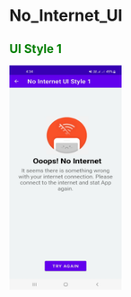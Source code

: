 # No_Internet_UI

<h2 style="color: green;">UI Style 1</h2>

<img src="/image/ss1.jpg" alt="LogIn" width="200" height="400">
